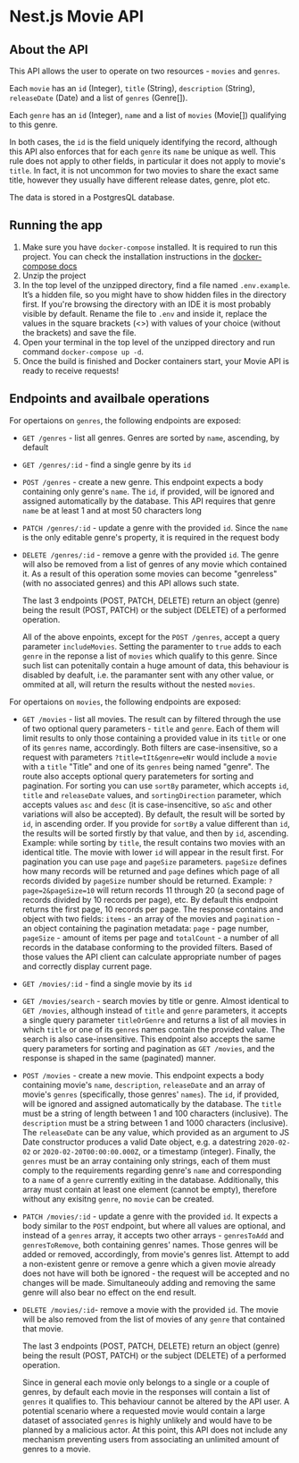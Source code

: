 # Nest.js Movie API

## About the API

This API allows the user to operate on two resources - `movies` and `genres`.

Each `movie` has an `id` (Integer), `title` (String), `description` (String), `releaseDate` (Date) and a list of `genres` (Genre[]).

Each `genre` has an `id` (Integer), `name` and a list of `movies` (Movie[]) qualifying to this genre.

In both cases, the `id` is the field uniquely identifying the record, although this API also enforces that for each `genre` its `name` be unique as well.
This rule does not apply to other fields, in particular it does not apply to movie's `title`. In fact, it is not uncommon for two movies to share the exact same title, however they usually have different release dates, genre, plot etc.

The data is stored in a PostgresQL database.

## Running the app

1. Make sure you have `docker-compose` installed. It is required to run this project. You can check the installation instructions in the [docker-compose docs](https://docs.docker.com/compose/install/)
2. Unzip the project
3. In the top level of the unzipped directory, find a file named `.env.example`. It’s a hidden file, so you might have to show hidden files in the directory first. If you're browsing the directory with an IDE it is most probably visible by default. Rename the file to `.env` and inside it, replace the values in the square brackets (<>) with values of your choice (without the brackets) and save the file.
4. Open your terminal in the top level of the unzipped directory and run command `docker-compose up -d`.
5. Once the build is finished and Docker containers start, your Movie API is ready to receive requests!

## Endpoints and availbale operations

For opertaions on `genres`, the following endpoints are exposed:

- `GET /genres` - list all genres. Genres are sorted by `name`, ascending, by default
- `GET /genres/:id` - find a single genre by its `id`
- `POST /genres` - create a new genre. This endpoint expects a body containing only genre's `name`. The `id`, if provided, will be ignored and assigned automatically by the database. This API requires that genre `name` be at least 1 and at most 50 characters long
- `PATCH /genres/:id` - update a genre with the provided `id`. Since the `name` is the only editable genre's property, it is required in the request body
- `DELETE /genres/:id` - remove a genre with the provided `id`. The genre will also be removed from a list of genres of any movie which contained it. As a result of this operation some movies can become "genreless" (with no associated genres) and this API allows such state.

  The last 3 endpoints (POST, PATCH, DELETE) return an object (genre) being the result (POST, PATCH) or the subject (DELETE) of a performed operation.

  All of the above enpoints, except for the `POST /genres`, accept a query parameter `includeMovies`. Setting the paramenter to `true` adds to each `genre` in the reponse a list of `movies` which qualify to this genre. Since such list can potenitally contain a huge amount of data, this behaviour is disabled by deafult, i.e. the paramanter sent with any other value, or ommited at all, will return the results without the nested `movies`.

For opertaions on `movies`, the following endpoints are exposed:

- `GET /movies` - list all movies. The result can by filtered through the use of two optional query parameters - `title` and `genre`. Each of them will limit results to only those containing a provided value in its `title` or one of its `genres` name, accordingly. Both filters are case-insensitive, so a request with parameters `?title=tIt&genre=eNr` would include a `movie` with a `title` "Title" and one of its `genres` being named "genre". The route also accepts optional query paratemeters for sorting and pagination. For sorting you can use `sortBy` parameter, which accepts `id`, `title` and `releaseDate` values, and `sortingDirection` parameter, which accepts values `asc` and `desc` (it is case-insencitive, so `aSc` and other variations will also be accepted). By default, the result will be sorted by `id`, in ascending order. If you provide for `sortBy` a value different than `id`, the results will be sorted firstly by that value, and then by `id`, ascending. Example: while sorting by `title`, the result contains two movies with an identical title. The movie with lower `id` will appear in the result first. For pagination you can use `page` and `pageSize` parameters. `pageSize` defines how many records will be returned and `page` defines which page of all records divided by `pageSize` number should be returned. Example: `?page=2&pageSize=10` will return records 11 through 20 (a second page of records divided by 10 records per page), etc. By default this endpoint returns the first page, 10 records per page. The response contains and object with two fields: `items` - an array of the movies and `pagination` - an object containing the pagination metadata: `page` - page number, `pageSize` - amount of items per page and `totalCount` - a number of all records in the database conforming to the provided filters. Based of those values the API client can calculate appropriate number of pages and correctly display current page.
- `GET /movies/:id` - find a single movie by its `id`
- `GET /movies/search` - search movies by title or genre. Almost identical to `GET /movies`, although instead of `title` and `genre` parameters, it accepts a single query parameter `titleOrGenre` and returns a list of all movies in which `title` or one of its `genres` names contain the provided value. The search is also case-insensitive. This endpoint also accepts the same query parameters for sorting and pagination as `GET /movies`, and the response is shaped in the same (paginated) manner.
- `POST /movies` - create a new movie. This endpoint expects a body containing movie's `name`, `description`, `releaseDate` and an array of movie's `genres` (specifically, those genres' `names`). The `id`, if provided, will be ignored and assigned automatically by the database. The `title` must be a string of length between 1 and 100 characters (inclusive). The `description` must be a string between 1 and 1000 characters (inclusive). The `releaseDate` can be any value, which provided as an argument to JS Date constructor produces a valid Date object, e.g. a datestring `2020-02-02` or `2020-02-20T00:00:00.000Z`, or a timestamp (integer). Finally, the `genres` must be an array containing only strings, each of them must comply to the requirements regarding genre's `name` and corresponding to a `name` of a `genre` currently exiting in the database. Additionally, this array must contain at least one element (cannot be empty), therefore without any exisitng `genre`, no `movie` can be created.
- `PATCH /movies/:id` - update a genre with the provided `id`. It expects a body similar to the `POST` endpoint, but where all values are optional, and instead of a `genres` array, it accepts two other arrays - `genresToAdd` and `genresToRemove`, both containing genres' names. Those genres will be added or removed, accordingly, from movie's genres list. Attempt to add a non-existent genre or remove a genre which a given movie already does not have will both be ignored - the request will be accepted and no changes will be made. Simultaneouly adding and removing the same genre will also bear no effect on the end result.
- `DELETE /movies/:id`- remove a movie with the provided `id`. The movie will be also removed from the list of movies of any `genre` that contained that movie.

  The last 3 endpoints (POST, PATCH, DELETE) return an object (genre) being the result (POST, PATCH) or the subject (DELETE) of a performed operation.

  Since in general each movie only belongs to a single or a couple of genres, by default each movie in the responses will contain a list of `genres` it qualifies to. This behaviour cannot be altered by the API user. A potential scenario where a requested movie would contain a large dataset of associated `genres` is highly unlikely and would have to be planned by a malicious actor. At this point, this API does not include any mechanism preventing users from associating an unlimited amount of genres to a movie.
